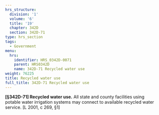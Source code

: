 ```yaml
---
hrs_structure:
  division: '1'
  volume: '6'
  title: '19'
  chapter: 342D
  section: 342D-71
type: hrs_section
tags:
  - Government
menu:
  hrs:
    identifier: HRS_0342D-0071
    parent: HRS0342D
    name: 342D-71 Recycled water use
weight: 76225
title: Recycled water use
full_title: 342D-71 Recycled water use
---
```

**[§342D-71] Recycled water use.** All state and county facilities using potable water irrigation systems may connect to available recycled water service. [L 2001, c 269, §1]
